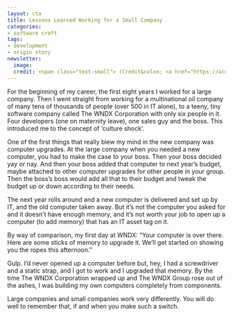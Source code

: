 ```yaml
---
layout: cta
title: Lessons Learned Working for a Small Company
categories:
- software craft
tags:
- development
- origin story
newsletter:
  image:
  credit: <span class="text-small"> (Credit&colon; <a href="https://accordingtodevin.tumblr.com/">According to Devin</a>)</span>
---
```

For the beginning of my career, the first eight years I worked for a large company. Then I went straight from working for a multinational oil company of many tens of thousands of people (over 500 in IT alone), to a teeny, tiny software company called The WNDX Corporation with only six people in it. Four developers (one on maternity leave), one sales guy and the boss. This introduced me to the concept of ‘culture shock’.

One of the first things that really blew my mind in the new company was computer upgrades. At the large company when you needed a new computer, you had to make the case to your boss. Then your boss decided yay or nay. And then your boss added that computer to next year’s budget, maybe attached to other computer upgrades for other people in your group. Then the boss’s boss would add all that to their budget and tweak the budget up or down according to their needs.

The next year rolls around and a new computer is delivered and set up by IT, and the old computer taken away. But it’s not the computer you asked for and it doesn’t have enough memory, and it’s not worth your job to open up a computer (to add memory) that has an IT asset tag on it.

By way of comparison, my first day at WNDX: “Your computer is over there. Here are some sticks of memory to upgrade it. We’ll get started on showing you the ropes this afternoon.”

Gulp. I’d never opened up a computer before but, hey, I had a screwdriver and a static strap, and I got to work and I upgraded that memory. By the time The WNDX Corporation wrapped up and The WNDX Group rose out of the ashes, I was building my own computers completely from components.

Large companies and small companies work very differently. You will do well to remember that, if and when you make such a switch.